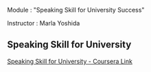 Module : "Speaking Skill for University Success"

Instructor : Marla Yoshida


## Speaking Skill for University

[Speaking Skill for University - Coursera Link](https://www.coursera.org/learn/speaking-skills-for-university-success)
